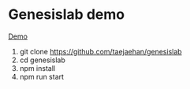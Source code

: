 # Genesislab demo
<a target="_blank" href="https://genesislab.taejaehan.com/">Demo</a>

1. git clone https://github.com/taejaehan/genesislab
3. cd genesislab
2. npm install
3. npm run start